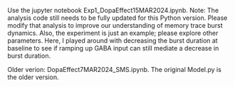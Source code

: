 Use the jupyter notebook Exp1_DopaEffect15MAR2024.ipynb. Note: The analysis code still needs to be fully updated for this Python version. Please modify that analysis to improve our understanding of memory trace burst dynamics. Also, the experiment is just an example; please explore other parameters. Here, I played around with decreasing the burst duration at baseline to see if ramping up GABA input can still mediate a decrease in burst duration. 

Older verion: DopaEffect7MAR2024_SMS.ipynb. 
The original Model.py is the older version. 
